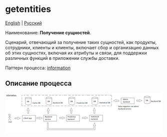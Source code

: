 # getentities

[English](getentities.md) | [Русский](getentities.ru.md)

Наименование: **Получение сущностей**.

Сценарий, отвечающий за получение таких сущностей, как продукты, сотрудники, клиенты и клиенты, включает сбор и организацию данных об этих сущностях, включая их атрибуты и связи, для поддержки различных функций в приложении службы доставки.

Паттерн процесса: [information](../../processpatterns/information.md)

## Описание процесса

![information_overall](../../img/processpatterns/information_overall.png)
